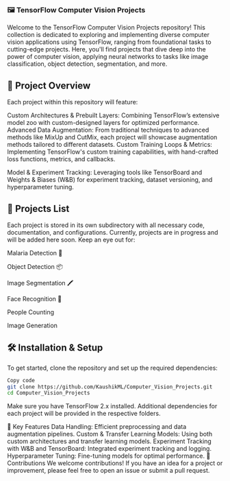 ### 🖼️ TensorFlow Computer Vision Projects
Welcome to the TensorFlow Computer Vision Projects repository! This collection is dedicated to exploring and implementing diverse computer vision applications using TensorFlow, ranging from foundational tasks to cutting-edge projects. Here, you'll find projects that dive deep into the power of computer vision, applying neural networks to tasks like image classification, object detection, segmentation, and more.

## 🚀 Project Overview
Each project within this repository will feature:

Custom Architectures & Prebuilt Layers: Combining TensorFlow’s extensive model zoo with custom-designed layers for optimized performance.
Advanced Data Augmentation: From traditional techniques to advanced methods like MixUp and CutMix, each project will showcase augmentation methods tailored to different datasets.
Custom Training Loops & Metrics: Implementing TensorFlow's custom training capabilities, with hand-crafted loss functions, metrics, and 
callbacks.

Model & Experiment Tracking: Leveraging tools like TensorBoard and Weights & Biases (W&B) for experiment tracking, dataset versioning, and hyperparameter tuning.
## 📂 Projects List
Each project is stored in its own subdirectory with all necessary code, documentation, and configurations. Currently, projects are in progress and will be added here soon. Keep an eye out for:

Malaria Detection 🦠

Object Detection 📦

Image Segmentation 🖍️

Face Recognition 🤖

People Counting

Image Generation

## 🛠️ Installation & Setup
To get started, clone the repository and set up the required dependencies:

```bash
Copy code
git clone https://github.com/KaushikML/Computer_Vision_Projects.git
cd Computer_Vision_Projects
```
Make sure you have TensorFlow 2.x installed. Additional dependencies for each project will be provided in the respective folders.

🔧 Key Features
Data Handling: Efficient preprocessing and data augmentation pipelines.
Custom & Transfer Learning Models: Using both custom architectures and transfer learning models.
Experiment Tracking with W&B and TensorBoard: Integrated experiment tracking and logging.
Hyperparameter Tuning: Fine-tuning models for optimal performance.
💬 Contributions
We welcome contributions! If you have an idea for a project or improvement, please feel free to open an issue or submit a pull request.
